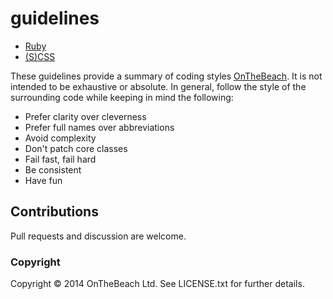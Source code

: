 # guidelines

* [Ruby](/ruby.rb)
* [(S)CSS](/scss.md)

These guidelines provide a summary of coding styles [OnTheBeach](https://www.onthebeach.co.uk). It is not intended to be exhaustive or absolute.  In general, follow the style of the surrounding code while keeping in mind the following:

* Prefer clarity over cleverness
* Prefer full names over abbreviations
* Avoid complexity
* Don't patch core classes
* Fail fast, fail hard
* Be consistent
* Have fun

## Contributions

Pull requests and discussion are welcome.

### Copyright

Copyright &copy; 2014 OnTheBeach Ltd. See LICENSE.txt for
further details.
